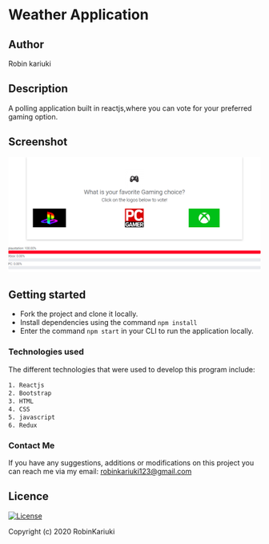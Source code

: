 # Weather Application

## Author
Robin kariuki
## Description
A polling application built in reactjs,where you can vote for your preferred gaming option.
## Screenshot
![Alt text](src/images/poll.png?raw=true "Weather")
## Getting started
- Fork the project and clone it locally.
- Install dependencies using the command `npm install`
- Enter the command `npm start` in your CLI to run the application locally.

### Technologies used
The different technologies that were used to develop this program include:
```
1. Reactjs
2. Bootstrap
3. HTML
4. CSS
5. javascript
6. Redux
```
### Contact Me
If you have any suggestions, additions or modifications on this project you can reach me via my email: robinkariuki123@gmail.com


## Licence
 
 [![License](https://img.shields.io/packagist/l/loopline-systems/closeio-api-wrapper.svg)](http://opensource.org/licenses/MIT)
 
 
 Copyright (c) 2020 RobinKariuki
